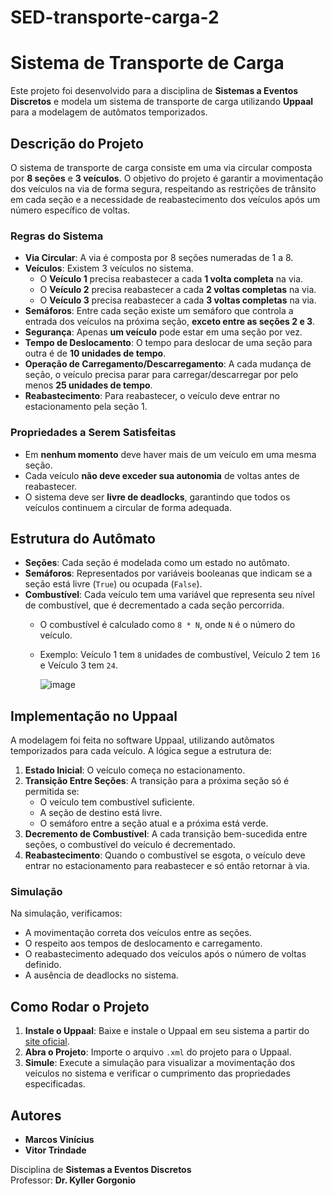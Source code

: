# SED-transporte-carga-2

# Sistema de Transporte de Carga

Este projeto foi desenvolvido para a disciplina de **Sistemas a Eventos Discretos** e modela um sistema de transporte de carga utilizando **Uppaal** para a modelagem de autômatos temporizados.

## Descrição do Projeto

O sistema de transporte de carga consiste em uma via circular composta por **8 seções** e **3 veículos**. O objetivo do projeto é garantir a movimentação dos veículos na via de forma segura, respeitando as restrições de trânsito em cada seção e a necessidade de reabastecimento dos veículos após um número específico de voltas.

### Regras do Sistema

- **Via Circular**: A via é composta por 8 seções numeradas de 1 a 8.
- **Veículos**: Existem 3 veículos no sistema.
  - O **Veículo 1** precisa reabastecer a cada **1 volta completa** na via.
  - O **Veículo 2** precisa reabastecer a cada **2 voltas completas** na via.
  - O **Veículo 3** precisa reabastecer a cada **3 voltas completas** na via.
- **Semáforos**: Entre cada seção existe um semáforo que controla a entrada dos veículos na próxima seção, **exceto entre as seções 2 e 3**.
- **Segurança**: Apenas **um veículo** pode estar em uma seção por vez.
- **Tempo de Deslocamento**: O tempo para deslocar de uma seção para outra é de **10 unidades de tempo**.
- **Operação de Carregamento/Descarregamento**: A cada mudança de seção, o veículo precisa parar para carregar/descarregar por pelo menos **25 unidades de tempo**.
- **Reabastecimento**: Para reabastecer, o veículo deve entrar no estacionamento pela seção 1.

### Propriedades a Serem Satisfeitas

- Em **nenhum momento** deve haver mais de um veículo em uma mesma seção.
- Cada veículo **não deve exceder sua autonomia** de voltas antes de reabastecer.
- O sistema deve ser **livre de deadlocks**, garantindo que todos os veículos continuem a circular de forma adequada.
  
## Estrutura do Autômato

- **Seções**: Cada seção é modelada como um estado no autômato.
- **Semáforos**: Representados por variáveis booleanas que indicam se a seção está livre (`True`) ou ocupada (`False`).
- **Combustível**: Cada veículo tem uma variável que representa seu nível de combustível, que é decrementado a cada seção percorrida. 
  - O combustível é calculado como `8 * N`, onde `N` é o número do veículo.
  - Exemplo: Veículo 1 tem `8` unidades de combustível, Veículo 2 tem `16` e Veículo 3 tem `24`.
 
    ![image](https://github.com/user-attachments/assets/c3753d1e-3993-4448-90ff-75467e1727b3)

## Implementação no Uppaal

A modelagem foi feita no software Uppaal, utilizando autômatos temporizados para cada veículo. A lógica segue a estrutura de:
1. **Estado Inicial**: O veículo começa no estacionamento.
2. **Transição Entre Seções**: A transição para a próxima seção só é permitida se:
   - O veículo tem combustível suficiente.
   - A seção de destino está livre.
   - O semáforo entre a seção atual e a próxima está verde.
3. **Decremento de Combustível**: A cada transição bem-sucedida entre seções, o combustível do veículo é decrementado.
4. **Reabastecimento**: Quando o combustível se esgota, o veículo deve entrar no estacionamento para reabastecer e só então retornar à via.

### Simulação

Na simulação, verificamos:
- A movimentação correta dos veículos entre as seções.
- O respeito aos tempos de deslocamento e carregamento.
- O reabastecimento adequado dos veículos após o número de voltas definido.
- A ausência de deadlocks no sistema.

## Como Rodar o Projeto

1. **Instale o Uppaal**: Baixe e instale o Uppaal em seu sistema a partir do [site oficial](http://www.uppaal.org/).
2. **Abra o Projeto**: Importe o arquivo `.xml` do projeto para o Uppaal.
3. **Simule**: Execute a simulação para visualizar a movimentação dos veículos no sistema e verificar o cumprimento das propriedades especificadas.

## Autores

- **Marcos Vinícius**
- **Vitor Trindade**

Disciplina de **Sistemas a Eventos Discretos** \
Professor: **Dr. Kyller Gorgonio**
